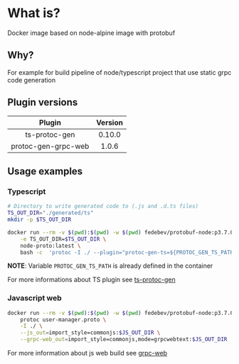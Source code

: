 # What is?
Docker image based on node-alpine image with protobuf

## Why?
For example for build pipeline of node/typescript project that use static grpc code generation 

## Plugin versions

| Plugin | Version |
|:-:|:-:|
| ts-protoc-gen | 0.10.0 |
| protoc-gen-grpc-web | 1.0.6 |

## Usage examples

### Typescript
```bash
# Directory to write generated code to (.js and .d.ts files)
TS_OUT_DIR="./generated/ts"
mkdir -p $TS_OUT_DIR

docker run --rm -v $(pwd):$(pwd) -w $(pwd) fedebev/protobuf-node:p3.7.0-n10.15:latest \
    -e TS_OUT_DIR=$TS_OUT_DIR \
    node-proto:latest \
    bash -c  'protoc -I ./ --plugin="protoc-gen-ts=${PROTOC_GEN_TS_PATH}" --js_out="import_style=commonjs,binary:${TS_OUT_DIR}" --ts_out="service=true:${TS_OUT_DIR}" ./myProto.proto'

```

**NOTE**: Variable `PROTOC_GEN_TS_PATH` is already defined in the container

For more informations about TS plugin see [ts-protoc-gen](https://www.npmjs.com/package/ts-protoc-gen)

### Javascript web

```bash
docker run --rm -v $(pwd):$(pwd) -w $(pwd) fedebev/protobuf-node:p3.7.0-n10.15:latest \
    protoc user-manager.proto \
    -I ./ \
    --js_out=import_style=commonjs:$JS_OUT_DIR \
    --grpc-web_out=import_style=commonjs,mode=grpcwebtext:$JS_OUT_DIR
```

For more information about js web build see [grpc-web](https://github.com/grpc/grpc-web)